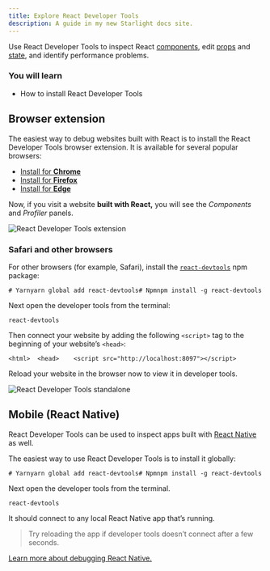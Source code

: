 ```yaml
---
title: Explore React Developer Tools
description: A guide in my new Starlight docs site.
---
```

Use React Developer Tools to inspect React [components](/learn/your-first-component), edit [props](/learn/passing-props-to-a-component) and [state](/learn/state-a-components-memory), and identify performance problems.

### You will learn

*   How to install React Developer Tools

Browser extension[](#browser-extension "Link for Browser extension ")
---------------------------------------------------------------------

The easiest way to debug websites built with React is to install the React Developer Tools browser extension. It is available for several popular browsers:

*   [Install for **Chrome**](https://chrome.google.com/webstore/detail/react-developer-tools/fmkadmapgofadopljbjfkapdkoienihi?hl=en)
*   [Install for **Firefox**](https://addons.mozilla.org/en-US/firefox/addon/react-devtools/)
*   [Install for **Edge**](https://microsoftedge.microsoft.com/addons/detail/react-developer-tools/gpphkfbcpidddadnkolkpfckpihlkkil)

Now, if you visit a website **built with React,** you will see the _Components_ and _Profiler_ panels.

![React Developer Tools extension](/images/docs/react-devtools-extension.png)

### Safari and other browsers[](#safari-and-other-browsers "Link for Safari and other browsers ")

For other browsers (for example, Safari), install the [`react-devtools`](https://www.npmjs.com/package/react-devtools) npm package:

    # Yarnyarn global add react-devtools# Npmnpm install -g react-devtools

Next open the developer tools from the terminal:

    react-devtools

Then connect your website by adding the following `<script>` tag to the beginning of your website’s `<head>`:

    <html>  <head>    <script src="http://localhost:8097"></script>

Reload your website in the browser now to view it in developer tools.

![React Developer Tools standalone](/images/docs/react-devtools-standalone.png)

Mobile (React Native)[](#mobile-react-native "Link for Mobile (React Native) ")
-------------------------------------------------------------------------------

React Developer Tools can be used to inspect apps built with [React Native](https://reactnative.dev/) as well.

The easiest way to use React Developer Tools is to install it globally:

    # Yarnyarn global add react-devtools# Npmnpm install -g react-devtools

Next open the developer tools from the terminal.

    react-devtools

It should connect to any local React Native app that’s running.

> Try reloading the app if developer tools doesn’t connect after a few seconds.

[Learn more about debugging React Native.](https://reactnative.dev/docs/debugging)
